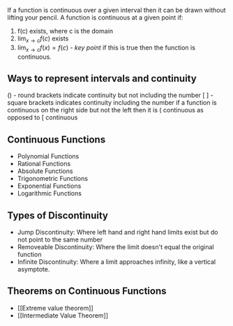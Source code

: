 If a function is continuous over a given interval then it can be drawn without lifting your pencil. A function is continuous at a given point if:
1. f(c) exists, where c is the domain
2. $\lim_{x\to c} f(c)$ exists
3. $\lim_{x\to c}f(x) = f(c)$ - *key point* if this is true then the function is continuous.

## Ways to represent intervals and continuity
() - round brackets indicate continuity but not including the number
$[\text{  }]$ - square brackets indicates continuity including the number
if a function is continuous on the right side but not the left then it is ( continuous as opposed to $\text{[}$ continuous
## Continuous Functions
* Polynomial Functions
* Rational Functions
* Absolute Functions
* Trigonometric Functions
* Exponential Functions
* Logarithmic Functions

## Types of Discontinuity
* Jump Discontinuity: Where left hand and right hand limits exist but do not point to the same number
* Removeable Discontinuity: Where the limit doesn't equal the original function
* Infinite Discontinuity: Where a limit approaches infinity, like a vertical asymptote.

## Theorems on Continuous Functions
* [[Extreme value theorem]]
* [[Intermediate Value Theorem]]
